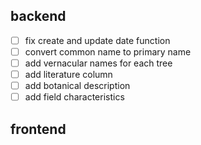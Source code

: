 ## backend
- [ ] fix create and update date function
- [ ] convert common name to primary name
- [ ] add vernacular names for each tree
- [ ] add literature column
- [ ] add botanical description
- [ ] add field characteristics

## frontend
